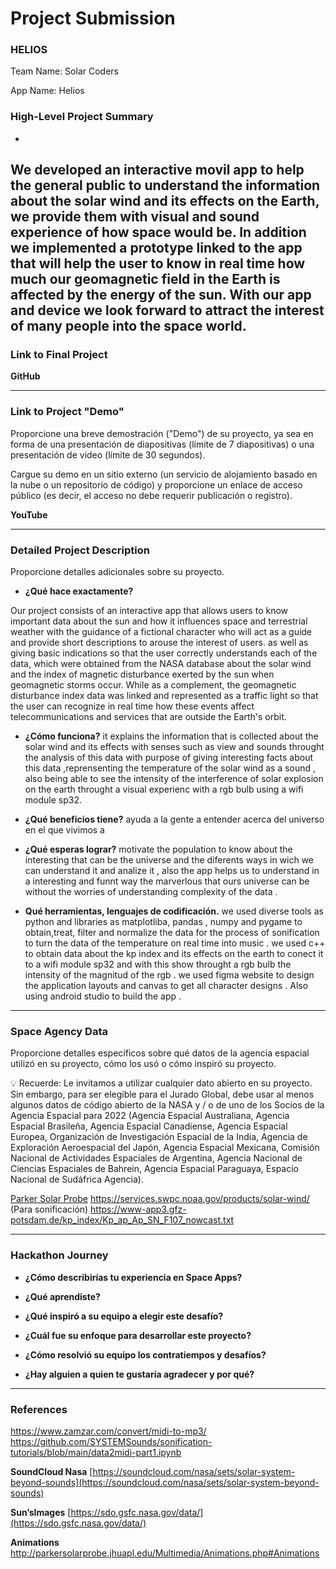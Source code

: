 # Project Submission

### HELIOS

Team Name: Solar Coders

App Name: Helios

### High-Level Project Summary

- 
We developed an interactive movil app to help the general public to understand the information about the solar wind and its effects on the Earth, we provide them with visual and sound experience of how space would be. In addition we implemented a prototype linked to the app that will help the user to know in real time how much our geomagnetic field in the Earth is affected by the energy of the sun. With our app and device we look forward to attract the interest of many people into the space world.
---

### Link to Final Project



**GitHub**

---

### Link to Project "Demo"

Proporcione una breve demostración ("Demo") de su proyecto, ya sea en forma de una presentación de diapositivas (límite de 7 diapositivas) o una presentación de video (límite de 30 segundos).

Cargue su demo en un sitio externo (un servicio de alojamiento basado en la nube o un repositorio de código) y proporcione un enlace de acceso público (es decir, el acceso no debe requerir publicación o registro).

**YouTube**

---

### Detailed Project Description

Proporcione detalles adicionales sobre su proyecto.

- **¿Qué hace exactamente?**

Our project consists of an interactive app that allows users to know important data about the sun and how it influences space and terrestrial weather with the guidance of a fictional character who will act as a guide and provide short descriptions to arouse the interest of users. as well as giving basic indications so that the user correctly understands each of the data, which were obtained from the NASA database about the solar wind and the index of magnetic disturbance exerted by the sun when geomagnetic storms occur. While as a complement, the geomagnetic disturbance index data was linked and represented as a traffic light so that the user can recognize in real time how these events affect telecommunications and services that are outside the Earth's orbit.
    
- **¿Cómo funciona?**
    it explains the information that is collected about the solar wind and its effects with  senses such as view and sounds throught the analysis  of this data with purpose of giving  interesting facts about this data ,reprensenting the temperature  of the solar wind as a sound , also being able to see the intensity of the interference of solar explosion on the earth throught a visual experienc with a rgb bulb using a wifi module sp32.
   
    
- **¿Qué beneficios tiene?**
    ayuda a la gente a entender acerca del universo en el que vivimos a
    
- **¿Qué esperas lograr?**
    motivate the population to know about the  interesting that can be the  universe and the diferents ways in wich we can understand it and analize it , also the app helps us to understand in a interesting and funnt way the marverlous that ours universe can be without the worries of understanding complexity of the data .
   
    
- **Qué herramientas, lenguajes de codificación.**
    we used diverse tools as python  and libraries as matplotliba, pandas , numpy and pygame to obtain,treat, filter and normalize  the data for  the process of sonification to turn the data of the temperature on real time into music . 
    we used c++ to obtain data about the kp index and its effects on the earth to conect it to a wifi module sp32 and with this  show throught a rgb bulb the intensity of the magnitud of the rgb .
    we used figma website to design the  application layouts and canvas to get all character designs .
    Also using android studio to build the app .
    

---

### Space Agency Data

Proporcione detalles específicos sobre qué datos de la agencia espacial utilizó en su proyecto, cómo los usó o cómo inspiró su proyecto.

<aside>
💡 Recuerde: Le invitamos a utilizar cualquier dato abierto en su proyecto. Sin embargo, para ser elegible para el Jurado Global, debe usar al menos algunos datos de código abierto de la NASA y / o de uno de los Socios de la Agencia Espacial para 2022 (Agencia Espacial Australiana, Agencia Espacial Brasileña, Agencia Espacial Canadiense, Agencia Espacial Europea, Organización de Investigación Espacial de la India, Agencia de Exploración Aeroespacial del Japón, Agencia Espacial Mexicana, Comisión Nacional de Actividades Espaciales de Argentina, Agencia Nacional de Ciencias Espaciales de Bahrein, Agencia Espacial Paraguaya, Espacio Nacional de Sudáfrica Agencia).

</aside>

[Parker Solar Probe](http://parkersolarprobe.jhuapl.edu/)
https://services.swpc.noaa.gov/products/solar-wind/ (Para sonificación)
https://www-app3.gfz-potsdam.de/kp_index/Kp_ap_Ap_SN_F107_nowcast.txt


---

### Hackathon Journey

- **¿Cómo describirías tu experiencia en Space Apps?**
    
    
- **¿Qué aprendiste?**
    
    
- **¿Qué inspiró a su equipo a elegir este desafío?**
    
    
- **¿Cuál fue su enfoque para desarrollar este proyecto?**
    
    
- **¿Cómo resolvió su equipo los contratiempos y desafíos?**
    
    
- **¿Hay alguien a quien te gustaría agradecer y por qué?**
    
    

---

### References

https://www.zamzar.com/convert/midi-to-mp3/
https://github.com/SYSTEMSounds/sonification-tutorials/blob/main/data2midi-part1.ipynb

**SoundCloud Nasa**
[https://soundcloud.com/nasa/sets/solar-system-beyond-sounds](https://soundcloud.com/nasa/sets/solar-system-beyond-sounds)

**Sun’sImages**
[https://sdo.gsfc.nasa.gov/data/](https://sdo.gsfc.nasa.gov/data/)

**Animations**
http://parkersolarprobe.jhuapl.edu/Multimedia/Animations.php#Animations
